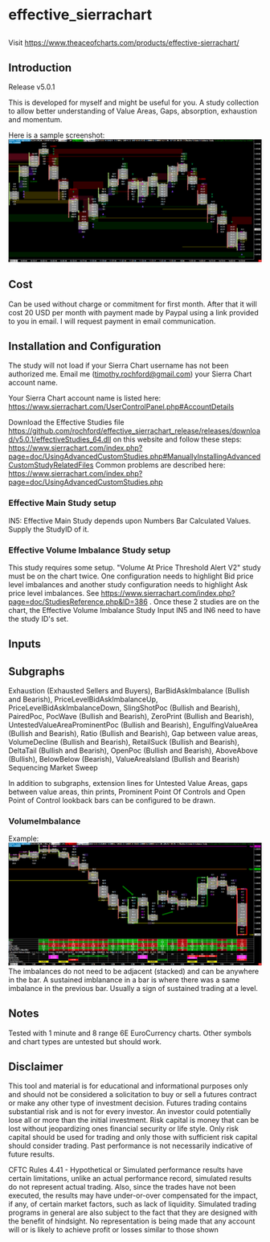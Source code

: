 # effective_sierrachart

##

Visit https://www.theaceofcharts.com/products/effective-sierrachart/

## Introduction

Release v5.0.1

This is developed for myself and might be useful for you. A study collection to allow better understanding of Value Areas, Gaps, absorption, exhaustion and momentum.

Here is a sample screenshot: ![SCREENSHOT](http://github.com/rochford/effective_sierrachart_release/blob/main/docs/effective_main.png)

## Cost

Can be used without charge or commitment for first month. After that it will cost 20 USD per month with payment made by Paypal using a link provided to you in email. I will request payment in email communication. 

## Installation and Configuration

The study will not load if your Sierra Chart username has not been authorized me. Email me (timothy.rochford@gmail.com) your Sierra Chart account name. 

Your Sierra Chart account name is listed here: https://www.sierrachart.com/UserControlPanel.php#AccountDetails

Download the Effective Studies file https://github.com/rochford/effective_sierrachart_release/releases/download/v5.0.1/effectiveStudies_64.dll on this website and follow these steps: https://www.sierrachart.com/index.php?page=doc/UsingAdvancedCustomStudies.php#ManuallyInstallingAdvancedCustomStudyRelatedFiles 
Common problems are described here: https://www.sierrachart.com/index.php?page=doc/UsingAdvancedCustomStudies.php

### Effective Main Study setup

IN5: Effective Main Study depends upon Numbers Bar Calculated Values. Supply the StudyID of it.  

### Effective Volume Imbalance Study setup

This study requires some setup. "Volume At Price Threshold Alert V2" study must be on the chart twice. One configuration needs to highlight Bid price level imbalances and another study configuration needs to highlight Ask price level imbalances.
See https://www.sierrachart.com/index.php?page=doc/StudiesReference.php&ID=386 . Once these 2 studies are on the chart, the Effective Volume Imbalance Study Input IN5 and IN6 need to have the study ID's set. 

## Inputs

## Subgraphs

Exhaustion (Exhausted Sellers and Buyers),
BarBidAskImbalance (Bullish and Bearish),
PriceLevelBidAskImbalanceUp,
PriceLevelBidAskImbalanceDown,
SlingShotPoc (Bullish and Bearish),
PairedPoc,
PocWave (Bullish and Bearish),
ZeroPrint (Bullish and Bearish),
UntestedValueAreaProminentPoc (Bullish and Bearish),
EngulfingValueArea (Bullish and Bearish),
Ratio (Bullish and Bearish),
Gap between value areas,
VolumeDecline  (Bullish and Bearish),
RetailSuck (Bullish and Bearish),
DeltaTail  (Bullish and Bearish),
OpenPoc (Bullish and Bearish),
AboveAbove (Bullish),
BelowBelow (Bearish),
ValueAreaIsland (Bullish and Bearish)
Sequencing
Market Sweep


In addition to subgraphs, extension lines for Untested Value Areas, gaps between value areas, thin prints, Prominent Point Of Controls and Open Point of Control lookback bars can be configured to be drawn.

### VolumeImbalance

Example: ![SCREENSHOT](http://github.com/rochford/effective_sierrachart_release/blob/main/docs/volumeImbalance.png)
The imbalances do not need to be adjacent (stacked) and can be anywhere in the bar. 
A sustained imblanance in a bar is where there was a same imbalance in the previous bar. Usually a sign of sustained trading at a level.

## Notes

Tested with 1 minute and 8 range 6E EuroCurrency charts. Other symbols and chart types are untested but should work. 

## Disclaimer

This tool and material is for educational and informational purposes only and should not be considered a
solicitation to buy or sell a futures contract or make any other type of investment decision. Futures
trading contains substantial risk and is not for every investor. An investor could potentially lose all or
more than the initial investment. Risk capital is money that can be lost without jeopardizing ones
financial security or life style. Only risk capital should be used for trading and only those with sufficient
risk capital should consider trading. Past performance is not necessarily indicative of future results.

CFTC Rules 4.41 - Hypothetical or Simulated performance results have certain limitations, unlike an
actual performance record, simulated results do not represent actual trading. Also, since the trades have
not been executed, the results may have under-or-over compensated for the impact, if any, of certain
market factors, such as lack of liquidity. Simulated trading programs in general are also subject to the
fact that they are designed with the benefit of hindsight. No representation is being made that any
account will or is likely to achieve profit or losses similar to those shown
